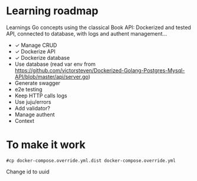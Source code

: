 # Learning roadmap
Learnings Go concepts using the classical Book API: Dockerized and tested API, connected to database, with logs and authent management...

- ✓ Manage CRUD
- ✓ Dockerize API
- ✓ Dockerize database
- Use database (read var env from https://github.com/victorsteven/Dockerized-Golang-Postgres-Mysql-API/blob/master/api/server.go)
- Generate swagger
- e2e testing
- Keep HTTP calls logs
- Use juju/errors
- Add validator?
- Manage authent
- Context

# To make it work
```
#cp docker-compose.override.yml.dist docker-compose.override.yml
```


Change id to uuid